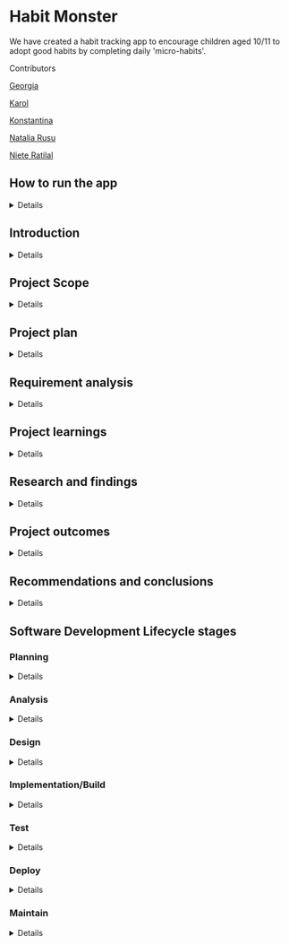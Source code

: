 # Habit Monster

We have created a habit tracking app to encourage children aged 10/11 to adopt good habits by completing daily 'micro-habits'.

Contributors

[Georgia](https://github.com/rockyrelay)

[Karol](https://github.com/Kr33L)

[Konstantina](https://github.com/konstantinakatmada)

[Natalia Rusu](https://github.com/nataliarusu)

[Niete Ratilal](https://github.com/Psydwinder)

## How to run the app

<details>
    
## Current limitations of the app

- The app is not yet deployed, so it has to be run locally
- We don't implemented authentication
- The user cannot adjust their habits, par adding additionally pre-defined habits
- There is no form to add micro-habits to the micro-habit list. To add additional habits, refer to the 'Adding to the database' section
- Username can't be adjusted

## Deployment

Please follow this link to our [deployed site](https://habitapp2.fly.dev)

This is a [Next.js](https://nextjs.org/) project bootstrapped with [`create-next-app`](https://github.com/vercel/next.js/tree/canary/packages/create-next-app).

## Clone Repo

Please `clone` this repo to your local machine

Please run `npm install` to install all dependencies

Please run `npm run seedR` to seed the database on a Windows PC

Please run `npm run seed` to seed the database on a MAC

Please run `npm run dev` to run the app

Open [http://localhost:3000](http://localhost:3000) with your browser to see the result.

## Running Tests

Run `npm test` to start the server and testing suite

Cypress will open, choose the browser to run the suite

Select the tests you'd like to run

## Adding to the database

1. Go to `src/database/seed.sql`

   It should look like this:

   ![](https://i.imgur.com/jSnXSfq.png)

2. Choose the table you want to add a new row to / update an existing row. You can see a table name in the above image on lines 21 and 29 (habit_categories and tasks)
3. When adding a task remember to stick to this format:

   ```sql
   (1, 'Check tomorrows timetable', 1, 1),
   ```

   Below is what the data inside the brackets means

   (user id, 'the task you want to enter', category id, the point value of that task)

   If you are adding a new line at the end of the list replace the , at the end of (), with a ; so that it looks like this ();

4. Delete `db.sqlite` in the root directory.
5. Seed database by running the following in the terminal
   `npm run seed` on Mac
   `npm run seedR` on a Windows

If the database seeded successfully you will see a message in the terminal log:

    'DB seeded with example data'

The new file db.sqlite will be created. When you click the db.sqlite file you will be able to see the database with tables and data tables present.

If the seeding data failed, please have a look in `src/database/seed.sql`. It is important to add all punctuation and data in sequences with corresponding data. This is due to the database tables having predefined column types and needing to match.

_Note:_
To see the database please install the SQLite Viewer extension in VSCode.

    All the tables have the data. There is always an example you can refer to and compare existing code with newly added code.

    Each row should be separated by a comma and the last row in a table should have a semicolon.

## Built With

    React - JavaScript library

    Next.JS - Framework

    VsCode - The code editor used

    Fly.io - The deployment platform used

## Design

We used Miro and Figma to record our user research and usability testing.

[Miro board](https://miro.com/app/board/uXjVMfXniSk=/)

[Figma board](https://www.figma.com/file/UGvC8c6nkmTku455J7y6wd/Untitled?node-id=12-239&t=7FK268uOnrzKvueQ-0)

[Figma clickable prototype](https://www.figma.com/proto/UGvC8c6nkmTku455J7y6wd/Untitled?node-id=2-2&scaling=min-zoom&page-id=0%3A1&starting-point-node-id=2%3A2)

</details>

## Introduction

<details>

#### What are you building?

We have developed a web application that enables users to complete a series of challenges,such as Get Organised, which consist of clusters of small, manageable tasks called 'micro-habits'. The aim is to help children aged 10/11 develop good habits by programming themselves to work through these challenges.

#### Why are you building it?

Creating new habits is a process that takes time, multiple tries and effort. By repeating small, positive micro-habits that accumulate, children can significantly reduce the time and effort required. A cluster of related habits all contribute to a common "challenge", which is a goal that children may aspire to achieve, such as getting healthy or getting organised. Our app provides a structured and organized approach to help children develop new good habits related to their goals, making the process more enjoyable.

</details>

## Project Scope

<details>

#### What are you not building?

Due to regulatory requirements for developing apps for children, we have decided not to include authentication. Our app does not provide an online database of teachers and students for users to connect with, nor is it a general social networking app or a game. We also do not intend to add separate tasks to children's daily homework or other duties through our app.

#### How did you decide what features were important?

We conducted user research and usability testing to gather valuable feedback from our users. This helped us refine our initial concept and understand how users interacted with the prototype, guiding us to target the user stories for our MVP.

</details>

## Project plan

<details>

#### How are you going to structure your sprints?

Throughout the project, our focus was on delivering an MVP for the product owner, which consisted of several user stories.

Instead of targeting user stories, we decided to break them down into smaller more manageable issues which would then come together to form one complete user story.

We tracked our progress using a Kanban board and issue estimation to determine our velocity when working on certain issues.

#### What order are you going to build in?

Our plan was to start off by building a bare-bones skeleton of all the pages throughout the app so that we had a starting point from which we could build upon. It also acted as a way of reminding us of the project's scope as we continued to build.

#### How did user research inform your plan?

Based on significant work undertaken with primary school children, our initial aim was to develop a companion app to help them develop positive skills and behaviours by nudging them to adopt them into their everyday lives.

According to our Product Owner, Mark : "Having identified that transitioning to secondary school was critical, I wanted to explore how a digital tool might support young people through that process. So I convened a group of target users aged 10-11 to participate in user research that included:

Identifying user needs

A short survey was used to question users about their digital habits - how much time they spent online, levels of parental control around usage, the kind of apps they liked most and whether they ever used apps to learn new things. Desk-based research and interviews with a small user group followed to find out more about how they might respond to using an app that would 'nudge' them to adopt particular behaviours. We gathered insights into user pain points and motivations around their struggles:

- defining issues around new organisational skills that were required,
- challenges of navigating an inevitably bigger school, and
- connecting with peers going through a similar experience or those who had recently experienced what they were going through.

Prioritising features

The user research also helped prioritise the challenge-based feature under development. This feature will enable users to choose and participate in defined simple tasks that we hope will help them develop 'micro-habits' to overcome the identified challenges. The prioritisation process, informed by user research, enabled us to allocate resources effectively and ensure we could deliver a prototype product with value to users.

Defining a user persona: User research helped create a user persona to represent our target audience. This persona was used to guide the development of our product and will be revisited as we prepare our marketing and communication strategy.

</details>

## Requirement analysis

<details>

#### How will you ensure your project is accessible to as many users as possible?

By means of adhering to accessibility principles in all our design decisions, including font-background color contrast, button colors, and other design elements.

#### Are there any legal or regulatory requirements you should consider?

There are several legal and regulatory requirements to consider when developing apps for children, including:

-Age Appropriate Design Code: In 2020, the UK's Information Commissioner's Office (ICO) released an Age Appropriate Design Code, which provides guidance for designing online services (including apps) suitable for children. The code includes privacy requirements, data use, content design, and user interface design.

-GDPR compliance: The General Data Protection Regulation (GDPR) is a data protection regulation that applies to all businesses operating in the European Union, including the UK. If your app collects personal data from users, including children, you must comply with the GDPR's requirements, which include obtaining parental consent and providing privacy notices.

-Advertising Standards Authority: The UK's advertising regulator is the Advertising Standards Authority (ASA). The ASA has specific rules around advertising to children, including restrictions on advertising certain products (such as alcohol, gambling, and tobacco) and requirements around making it clear when advertising is present.

-British Board of Film Classification: The British Board of Film Classification (BBFC) is responsible for classifying films and other content in the UK. While the BBFC's classification system is not mandatory for apps, it can be used to ensure that app content is suitable for children.
Accessibility: In the UK, the Equality Act 2010 requires that digital content, including apps, be accessible to people with disabilities. This includes ensuring that your app is usable by individuals with visual or hearing impairments and those with mobility or cognitive disabilities.

</details>

## Project learnings

<details>

#### Did your team work effectively?

The team worked successfuly towards completing the issues in the Kanban board, hitting the time goals set by Sprint Review 1 and Sprint Review 2.Collaboration was effective, with clear communication and regular check-ins to ensure progress was on track.

#### What would you do differently next time?

We would spend more time researching and planning the project and the different tech stacks we would use, as well as their limitations when pairing with different hosts.

</details>

## Research and findings

<details>

#### What did you find out from user testing?

    From user testing we found that:

    - Users wanted less boring font and less text and consistent graphics
    - Children love trophies, or other forms of rewards that have a value
    - It would be nice to be congratulated for completing a micro-habit
    - The users loved the fact that there was positive encouragement to complete micro habits and wanted to see more of it
    - A pomodoro timer for certain tasks such as brushing your teeth would be useful
    - Easier access to challenges page
    - It would be nice to have a confirmation pop-up to allow users to confirm that they have comepleted a task.
    - The wording "tasks" sounded to them like chores, we should consider calling them something else.
    - Consider re-writing some of the micro-habits/challenges as some of them are not relevant.
    - We should replace Day 1, Day 2, etc.... with actual dates like Monday 3rd April

</details>

## Project outcomes

<details>

#### Were your assumptions right or wrong?

We approached the project without any preconceived notions or assumptions, so there were none to be proven right or wrong by user feedback.

</details>

## Recommendations and conclusions

<details>

#### What features would you prioritise to build next?

Based on our experience with the project, we recommend prioritizing the following features for future development:

- Migration of database to a solution like Supabase
- Improving the deployment process to streamline updates and bug fixes.
- Implementing user authentication to ensure user privacy and security

#### Was the project a success?

We believe that the project was a success in achieving its intended goals, which include helping users develop positive habits through daily challenges and micro-habit completion. Additionally, the reward system for completing challenges and earning points was a successful motivator for users to continue using the app. Overall, we are satisfied with the outcome of the project.

</details>

## Software Development Lifecycle stages

### Planning

<details>

#### What roles did your team take on?

**Scrum Facilitator:** Niete
**DevOps:** Karol
**QA:** Georgia
**UX/UI:** Natalia, Konstantina

Explain the roles and responsibilities of all people working within the software development lifecycle, and how they relate to the project (K2)

- **QA**
- Understand how to test pure functions, database queries, routes, DOM
- Understand how and when to use mocks
- Set up separate test database and destroy / build scripts
- Insist on clean and legible code

- **DevOps**
- Lead on setting up repo and file structure
- Ensure that separation of concerns is considered
- Set up linting and check it works for everyone
- Set up deployment to Heroku and take ongoing responsibility
- Set up environment variables for local and remote databases

-**Scrum Facilitator**

- Sprint planning
- Prioritise issues
- Break down larger issues into manageable chunks
- Lead standups and Sprint Planning
- Clear blockers
- Lead conversations with the Product Owner
- Listen to and mediate Product Owner needs
- Balance needs of the Product Owner with the needs of the Product Team
- Provide a daily rundown of work completed
- Lead Sprint Review

-**UX Lead**

- Advocate for the user
- Create a style guide
- Ensure design heuristics are followed
- Lead on project documentation
- Ensure regular attention is given to thorough documentation
- Consider all parts of the project documentation
- Provide support to the team in writing documentation
- Ensure completion of handover documentation for the Product Owner

</details>

### Analysis

<details>

#### What might be the intended and unintended consequences of building this product?

Given our young userbase, we had some initial concerns about their safety when using the app. Our main priorities were:

- ensuring the protection of their personal information
- providing a secure platform that eliminates the possibility of connecting with unknown peers
- facilitating safe communication between peers is safe and guided by the app feature's and guidelines

We curtailed our MVP to bypass a login feature, to prioritise the core app functionality as a well-working prototype.

---

We had some concerns around efficient deployment while using next.js and SQLite and incompatibility with Vercel.

---

</details>

### Design

<details>

#### How did you plan a user experience?

We planned a smooth user experience by incorporating feedback from our user testing and iterating on our initial Figma design.This process allowed us to create a refined design that was both visually appealing and functional.

#### What technical decisions did you make?

We considered using Express.js, Next.js, or React Native for the project. The decision to not use React Native was due to the time constraints of the project, and because it would be an entirely new tech stack for us as a team to learn. Although we had similar levels of experience with Express.js and Next.js, we opted for the latter due to its usability, functionality, and overall experience.

#### Server-render vs client-render vs both

Both

#### Relational or non-relational or no DB

Relation DB using SQlite

#### Self-hosted or platform-as-a-service

Self-hosted

#### Frontend first vs DB first

DB first

#### Did you create a technical specification?

There is information at the beginning of the Readme that gives technical direction about how the PO can use the app.

</details>

### Implementation/Build

<details>

#### How did you ensure your code was good?

`Create logical and maintainable code to deliver project outcomes, explaining their choice of approach. (S1)`

#### What interesting technical problems did you have to solve?

`Outline and apply the rationale and use of algorithms, logic and data structures. (K9, S16)`

#### How did you debug issues that arose?

`Apply structured techniques to problem solving to identify and resolve issues and debug basic flaws in code (S7)`

</details>

### Test

<details>
    
#### How did you verify your project worked correctly?

At first we verified features worked as expected by running the local server and using `console.log` to solve errors as the project codebase expanded. Towards the end of the project we were able to implement some E2E testing using the [Cypress](https://www.cypress.io/) testing framework. With limited time available, we tested some core, but light functionality:

- Navigation on first entrance to the app (where NavBars are not yet shown)
- Desktop view shows the correct navbar and can direct users to the designated pages
- Mobile view shows the correct navbar and can direct users to the designated pages
- When tasks are completed, the client-side renders an updated percentage progress
- The correct dates are printed for yesterday, today, and tomorrow when called

#### Did writing automated tests catch any bugs?

When writing tests for the DatePrinter component, errors appeared despite the component appearing to work as planned. The test showed the date rendered by the `date-fns` driven component renders a date some milliseconds faster than the JavaScript Date() method, which resulted in a mismatch when comparing 'today' presented by the `DatePrinter()` and `new Date()`. While this doesn't _break_ any of the code, it does result in some artificial errors by ensuring that the correct back end data feeds the correct date. The test was refactored to test that the date checked against that rendered by the `DatePrinter()` and shown in the `/days` page was correct by formatting the `new Date()` using the in-built `addDays()` and `format` functionality in `date-fns`.

</details>

### Deploy

<details>

#### Where/how did you deploy your application?

`Review and justify their contribution to building, managing and deploying code into the relevant environment in accordance with the project specification (S10)`

We had a few choices for deployment, our first choice was to deploy on Vercel but we decided that Fly.io would be our best bet for our chosen tech stack. We implemented continuous deployment on GitHub so that it was always up to date with the main branch. By the end of the project, deployment was not successful.

#### What problems did you encounter during deployment?

There were many issues with deployment:

    1. Vercel does not support databases
    2. The app runs out of memory on Fly.io
    3. Default next configuration is not friendly to database access, causing problems with seeding
    4. Database deploying to the wrong directory
    5. Database deleting itself
    6. Fetching data does not work as expected

</details>

### Maintain

<details>

#### Is it easy for someone make changes to the codebase?

#### Could a new person quickly be onboarded to contribute?

`
Establishes a logical thinking approach to areas of work which require valid reasoning and/or justified decision making (B2)

Describes how they have maintained a productive, professional and secure working environment throughout the project activity (B3)
`

</details>
